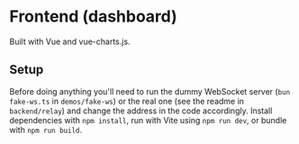 # Frontend (dashboard)

Built with Vue and vue-charts.js.

## Setup

Before doing anything you'll need to run the dummy WebSocket server (`bun fake-ws.ts` in `demos/fake-ws`) or the real one (see the readme in `backend/relay`) and change the address in the code accordingly. Install dependencies with `npm install`, run with Vite using `npm run dev`, or bundle with `npm run build`.
